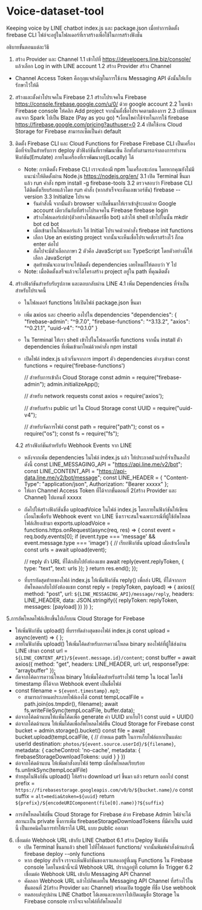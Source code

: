 # Voice-dataset-tool
Keeping voice by LINE chatbot
index.js และ package.json เมื่อทำการติดตั้ง firebase CLI ไฟล์จะอยู่ในโฟลเดอร์ที่เราสร้างเพื่อใช้ในการสร้างฟังชั่น

อธิบายขั้นตอนแต่ละวิธี

1. สร้าง Provider และ Channel
  1.1 เข้าไปที่ https://developers.line.biz/console/ แล้วเลือก Log in with LINE account
  1.2 สร้าง Provider สร้าง Channel
  * Channel Access Token คือกุญแจสำคัญในการใช้งาน Messaging API ดังนั้นให้เก็บรักษาไว้ให้ดี

2. สร้างและตั้งค่าโปรเจคใน Firebase
  2.1 สร้างโปรเจคใน Firebase https://console.firebase.google.com/u/0/ ด้วย google account
  2.2 ในหน้า Firebase console ให้คลิก Add project จากนั้นตั้งชื่อโปรเจคตามต้องการ
  2.3 เปลี่ยนแพลนจาก Spark ไปเป็น Blaze (Pay as you go) *เงื่อนไขค่าใช้จ่ายในการใช้ firebase https://firebase.google.com/pricing?authuser=0
  2.4 เปิดใช้งาน Cloud Storage for Firebase สามารถเซ็ตเป็นค่า default 

3. ติดตั้ง Firebase CLI และ Cloud Functions for Firebase
   Firebase CLI เป็นเครื่องมือที่จำเป็นสำหรับการ deploy ตัวฟังก์ชันที่เราพัฒนาขึ้น อีกทั้งยังสามารถจำลองการทำงานฟังก์ชัน(Emulate) ภายในเครื่องที่เราพัฒนาอยู่(Locally) ได้
   * Note: การติดตั้ง Firebase CLI เราจะต้องมี npm ในเครื่องซะก่อน โดยหากคุณยังไม่มี แนะนำให้ติดตั้งผ่าน Node.js  https://nodejs.org/en/
   3.1 เปิด Terminal ขึ้นมาแล้ว run คำสั่ง
      npm install -g firebase-tools
   3.2 ตรวจสอบว่า Firebase CLI ได้ติดตั้งเรียบร้อยแล้วโดย run คำสั่ง (หากสำเร็จจะเห็นเลขเวอร์ชัน)
      firebase --version
   3.3 Initialize โปรเจค
      - รันคำสั่งนี้ จากนั้นตัว browser จะเปิดขึ้นมาให้เราเข้าสู้ระบบด้วย Google account เดียวกันกับที่สร้างโปรดจคใน Firebase
      firebase login
      - สร้างโฟลเดอร์เปล่า(ตัวอย่างโฟลเดอร์ชื่อ bot) แล้วให้ shell เข้าไปในนั้น
      mkdir bot
      cd bot
      - เมื่อเข้ามาในโฟลเดอร์แล้ว ให้ Initial โปรเจคด้วยคำสั่ง
      firebase init functions
      - เลือก Use an existing project จากนั้นจะเห็นเชื่อโปรเจคที่เราสร้างไว้ ก็กด enter ต่อไป
      - ถัดไปจะมีตัวเลือกภาษา 2 ตัวคือ JavaScript และ TypeScript โดยตัวอย่างนี้ให้เลือก JavaScript
      - สุดท้ายมันจะถามว่าจะให้ติดตั้ง dependencies เลยไหมก็ให้ตอบว่า Y ไป
    * Note: เมื่อติดตั้งเสร็จแล้วจะได้โครงสร้าง project อยู่ใน path ที่คุณติตตั้ง
 
 4. สร้างฟังก์ชันสำหรับรับรูปภาพ และตอบกลับผ่าน LINE
    4.1 เพิ่ม Dependencies ที่จำเป็นสำหรับโปรเจคนี้
    - ในโฟลเดอร์ functions ให้เปิดไฟล์ package.json ขี้นมา
    - เพิ่ม axios และ cheerio ลงไปใน dependencies
         "dependencies": {
            "firebase-admin": "^9.7.0",
            "firebase-functions": "^3.13.2",
            "axios": "^0.21.1",
            "uuid-v4": "^0.1.0"
            }
    - ใน Terminal ให้เรา shell เข้าไปในโฟลเดอร์ชื่อ functions จากนั้น install ตัว dependencies ที่เพิ่มเข้ามาใหม่ด้วยคำสั่ง
        npm install
    - เปิดไฟล์ index.js แล้วเริ่มจากการ import ตัว dependencies ต่างๆเข้ามา
         const functions = require('firebase-functions')

         // สำหรับการเข้าถึง Cloud Storage
         const admin = require("firebase-admin");
         admin.initializeApp();

        // สำหรับ network requests
        const axios = require('axios');

        // สำหรับสร้าง public url ใน Cloud Storage
        const UUID = require("uuid-v4");

        // สำหรับจัดการไฟล์
        const path = require("path");
        const os = require("os");
        const fs = require("fs");
        
     4.2 สร้างฟังก์ชันสำหรับรับ Webhook Events จาก LINE
     - หลังจากเพิ่ม dependencies ในไฟล์ index.js แล้ว ให้ประกาศตัวแปรที่จำเป็นลงไปดังนี้
        const LINE_MESSAGING_API = "https://api.line.me/v2/bot";
        const LINE_CONTENT_API = "https://api-data.line.me/v2/bot/message";
        const LINE_HEADER = {
        "Content-Type": "application/json",
        Authorization: "Bearer xxxxx"
        };
      
      * ให้เอา Channel Access Token ที่ได้จากขั้นตอนที่ 2(สร้าง Provider และ Channel) ไปแทนที่ xxxxx
      
     - ถัดไปให้สร้างฟังก์ชันชื่อ uploadVoice ในไฟล์ index.js โดยภายในฟังก์ชันให้เขียนเงื่อนไขเพื่อรับ Webhook event จาก LINE ซึ่งเราจะสนใจเฉพาะกรณีที่ผู้ใช้อัพโหลดไฟล์เสียงเข้ามา
        exports.uploadVoice = functions.https.onRequest(async(req, res) => {
        const event = req.body.events[0];
        if (event.type === 'message' && event.message.type === 'image') {
        // เรียกฟังก์ชัน upload เมื่อเข้าเงื่อนไข
        const urls = await upload(event);
    
        // reply ตัว URL ที่ได้กลับไปยังห้องแชท
        await reply(event.replyToken, { type: "text", text: urls });
        }
        return res.end();
        });
      - ที่บรรทัดสุดท้ายของไฟล์ index.js ให้เพิ่มฟังก์ชัน reply() เพื่อส่ง URL ที่ได้จากการอัพโหลดกลับไปยังห้องแชท
        const reply = (replyToken, payload) => {
        axios({
         method: "post",
         url: `${LINE_MESSAGING_API}/message/reply`,
         headers: LINE_HEADER,
         data: JSON.stringify({
            replyToken: replyToken,
            messages: [payload]
            })
          })
        };
        
5.การอัพโหลดไฟล์เสียงขึ้นไปเก็บบน Cloud Storage for Firebase
  - ให้เพิ่มฟังก์ชัน upload() ที่บรรทัดล่างสุดของไฟล์ index.js
    const upload = async(event) => {
    };
  - ภายในฟังก์ชัน upload() ให้เพิ่มโค้ดสำหรับการดาวน์โหลด binary ของไฟล์ที่ผู้ใช้ส่งผ่าน LINE เข้ามา
    const url = `${LINE_CONTENT_API}/${event.message.id}/content`;
    const buffer = await axios({
      method: "get",
      headers: LINE_HEADER,
      url: url,
      responseType: "arraybuffer"
      });
  - ถัดจากโค้ดการดาวน์โหลด binary ให้เพิ่มโค้ดสำหรับสร้างไฟล์ temp ใน local โดยใช้ timestamp ที่ได้จาก Webhook event เป็นชื่อไฟล์
  - const filename = `${event.timestamp}.mp3`; 
    * สามารถกำหนดประเภทไฟล์เองได้ 
    const tempLocalFile = path.join(os.tmpdir(), filename);
    await fs.writeFileSync(tempLocalFile, buffer.data);
  - ต่อจากโค้ดด้านบนให้เเพิ่มโค้ดเพื่อ generate ค่า UUID มาเก็บไว้
    const uuid = UUID()
  - ต่อจากโค้ดด้านบน ให้เพิ่มโค้ดเพื่ออัพโหลดไฟล์ขึ้น Cloud Storage for Firebase
    const bucket = admin.storage().bucket()
    const file = await bucket.upload(tempLocalFile, {
    // กำหนด path ในการเก็บไฟล์แยกเป็นแต่ละ userId
    destination: `photos/${event.source.userId}/${filename}`,
    metadata: {
      cacheControl: 'no-cache',
      metadata: {
        firebaseStorageDownloadTokens: uuid
    }
  }
})
  - ต่อจากโค้ดด้านบน ให้เพิ่มคำสั่งลบไฟล์ temp เมื่ออัพโหลดเรียบร้อย
    fs.unlinkSync(tempLocalFile)
  - ท้ายสุดในฟังก์ชัน upload() ให้สร้าง download url ขึ้นมา แล้ว return ออกไป
    const prefix = `https://firebasestorage.googleapis.com/v0/b/${bucket.name}/o`
    const suffix = `alt=media&token=${uuid}`
    return `${prefix}/${encodeURIComponent(file[0].name)}?${suffix}`
* การอัพโหลดไฟล์ขึ้น Cloud Storage for Firebase ด้วย Firebase Admin ไฟล์จะได้สถานะเป็น private ซึ่งการเพิ่ม firebaseStorageDownloadTokens ที่มีค่าเป็น uuid นี้ เป็นเทคนิคในการทำให้เราได้ URL แบบ public ออกมา

6. เชื่อมต่อ Webhook URL เข้ากับ LINE Chatbot
  6.1 สร้าง Deploy ฟังก์ชัน
     - เปิด Terminal ขึ้นมาแล้ว shell ไปที่โฟลเดอร์ functions/ จากนั้นพิมพ์คำสั่งด้านล่างนี้
       firebase deploy --only functions
     - หาก deploy สำเร็จ เราจะเห็นฟังก์ชันของเราแสดงอยู่ที่เมนู Functions ใน Firebase console โดยในหน้านี้จะมี Webhook URL ปรากฎอยู่ที่ column ชื่อ Trigger
  6.2 เชื่อมต่อ Webhook URL เข้ากับ Messaging API Channel
     - คัดลอก Webhook URL แล้วไปอัพเดทใน Messaging API Channel ที่สร้างไว้ในขั้นตอนที่ 2(สร้าง Provider และ Channel) พร้อมเปิด toggle ที่ชื่อ Use webhook
     - ทดสอบส่งรูปผ่าน LINE Chatbot ได้เลยและหากเราไปเปิดเมนูชื่อ Storage ใน Firebase console เราก็จะเจอไฟล์ที่อัพโหลดไป
